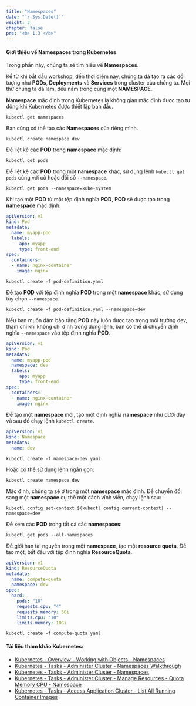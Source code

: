 ```yaml
---
title: "Namespaces"
date: "`r Sys.Date()`"
weight: 3
chapter: false
pre: "<b> 1.3 </b>"
---
```


#### Giới thiệu về Namespaces trong Kubernetes
Trong phần này, chúng ta sẽ tìm hiểu về **Namespaces**.

Kể từ khi bắt đầu workshop, đến thời điểm này, chúng ta đã tạo ra các đối tượng như **PODs**, **Deployments** và **Services** trong cluster của chúng ta. Mọi thứ chúng ta đã làm, đều nằm trong cùng một **NAMESPACE**.

**Namespace** mặc định trong Kubernetes là không gian mặc định được tạo tự động khi Kubernetes được thiết lập ban đầu.

```
kubectl get namespaces
```

Bạn cũng có thể tạo các **Namespaces** của riêng mình.

```
kubectl create namespace dev
```

Để liệt kê các **POD** trong **namespace** mặc định:

```
kubectl get pods
```

Để liệt kê các **POD** trong một **namespace** khác, sử dụng lệnh `kubectl get pods` cùng với cờ hoặc đối số `--namespace`.

```
kubectl get pods --namespace=kube-system
```

Khi tạo một **POD** từ một tệp định nghĩa **POD**, **POD** sẽ được tạo trong **namespace** mặc định.

```yaml
apiVersion: v1
kind: Pod
metadata:
  name: myapp-pod
  labels:
     app: myapp
     type: front-end
spec:
  containers:
  - name: nginx-container
    image: nginx
```

```
kubectl create -f pod-definition.yaml
```

Để tạo **POD** với tệp định nghĩa **POD** trong một **namespace** khác, sử dụng tùy chọn `--namespace`.

```
kubectl create -f pod-definition.yaml --namespace=dev
```

Nếu bạn muốn đảm bảo rằng **POD** này luôn được tạo trong môi trường dev, thậm chí khi không chỉ định trong dòng lệnh, bạn có thể di chuyển định nghĩa `--namespace` vào tệp định nghĩa **POD**.

```yaml
apiVersion: v1
kind: Pod
metadata:
  name: myapp-pod
  namespace: dev
  labels:
     app: myapp
     type: front-end
spec:
  containers:
  - name: nginx-container
    image: nginx
```

Để tạo một **namespace** mới, tạo một định nghĩa **namespace** như dưới đây và sau đó chạy lệnh `kubectl create`.

```yaml
apiVersion: v1
kind: Namespace
metadata:
  name: dev
```

```
kubectl create -f namespace-dev.yaml
```

Hoặc có thể sử dụng lệnh ngắn gọn:

```
kubectl create namespace dev
```

Mặc định, chúng ta sẽ ở trong một **namespace** mặc định. Để chuyển đổi sang một **namespace** cụ thể một cách vĩnh viễn, chạy lệnh sau:

```
kubectl config set-context $(kubectl config current-context) --namespace=dev
```

Để xem các **POD** trong tất cả các **namespaces**:

```
kubectl get pods --all-namespaces
```

Để giới hạn tài nguyên trong một **namespace**, tạo một **resource quota**. Để tạo một, bắt đầu với tệp định nghĩa **ResourceQuota**.

```yaml
apiVersion: v1
kind: ResourceQuota
metadata:
  name: compute-quota
  namespace: dev
spec:
  hard:
    pods: "10"
    requests.cpu: "4"
    requests.memory: 5Gi
    limits.cpu: "10"
    limits.memory: 10Gi
```

```
kubectl create -f compute-quota.yaml
```

#### Tài liệu tham khảo Kubernetes:

- [Kubernetes - Overview - Working with Objects - Namespaces](https://kubernetes.io/docs/concepts/overview/working-with-objects/namespaces/)
- [Kubernetes - Tasks - Administer Cluster - Namespaces Walkthrough](https://kubernetes.io/docs/tasks/administer-cluster/namespaces-walkthrough/)
- [Kubernetes - Tasks - Administer Cluster - Namespaces](https://kubernetes.io/docs/tasks/administer-cluster/namespaces/)
- [Kubernetes - Tasks - Administer Cluster - Manage Resources - Quota Memory CPU - Namespace](https://kubernetes.io/docs/tasks/administer-cluster/manage-resources/quota-memory-cpu-namespace/)
- [Kubernetes - Tasks - Access Application Cluster - List All Running Container Images](https://kubernetes.io/docs/tasks/access-application-cluster/list-all-running-container-images/)
